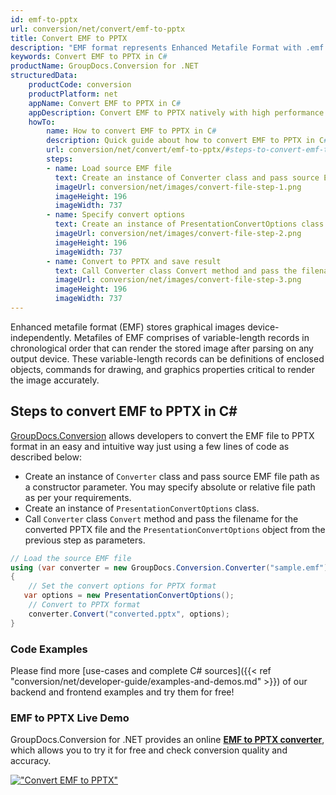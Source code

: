 ```yaml
---
id: emf-to-pptx
url: conversion/net/convert/emf-to-pptx
title: Convert EMF to PPTX
description: "EMF format represents Enhanced Metafile Format with .emf extension. Learn how to convert EMF to PPTX file programmatically in C# language using GroupDocs.Conversion for .NET library."
keywords: Convert EMF to PPTX in C#
productName: GroupDocs.Conversion for .NET
structuredData:
    productCode: conversion
    productPlatform: net
    appName: Convert EMF to PPTX in C#
    appDescription: Convert EMF to PPTX natively with high performance using C# language and server side GroupDocs.Conversion for .NET APIs, without the use of any software like Microsoft or Open Office.
    howTo:
        name: How to convert EMF to PPTX in C# 
        description: Quick guide about how to convert EMF to PPTX in C# with high performance and accuracy.
        url: conversion/net/convert/emf-to-pptx/#steps-to-convert-emf-to-pptx-in-c
        steps:
        - name: Load source EMF file 
          text: Create an instance of Converter class and pass source EMF file path as a constructor parameter. You may specify absolute or relative file path as per your requirements. 
          imageUrl: conversion/net/images/convert-file-step-1.png
          imageHeight: 196
          imageWidth: 737
        - name: Specify convert options 
          text: Create an instance of PresentationConvertOptions class.
          imageUrl: conversion/net/images/convert-file-step-2.png
          imageHeight: 196
          imageWidth: 737
        - name: Convert to PPTX and save result 
          text: Call Converter class Convert method and pass the filename for the converted HTML file and the PresentationConvertOptions object from the previous step as parameters.
          imageUrl: conversion/net/images/convert-file-step-3.png
          imageHeight: 196
          imageWidth: 737
---
```


Enhanced metafile format (EMF) stores graphical images device-independently. Metafiles of EMF comprises of variable-length records in chronological order that can render the stored image after parsing on any output device. These variable-length records can be definitions of enclosed objects, commands for drawing, and graphics properties critical to render the image accurately.

## Steps to convert EMF to PPTX in C#

[GroupDocs.Conversion](https://products.groupdocs.com/conversion/net) allows developers to convert the EMF file to PPTX format in an easy and intuitive way just using a few lines of code as described below:

* Create an instance of `Converter` class and pass source EMF file path as a constructor parameter. You may specify absolute or relative file path as per your requirements. 
* Create an instance of `PresentationConvertOptions` class.
* Call `Converter` class `Convert` method and pass the filename for the converted PPTX file and the `PresentationConvertOptions` object from the previous step as parameters.

```csharp
// Load the source EMF file
using (var converter = new GroupDocs.Conversion.Converter("sample.emf"))
{
    // Set the convert options for PPTX format
   var options = new PresentationConvertOptions();
    // Convert to PPTX format
    converter.Convert("converted.pptx", options);
}
```

### Code Examples

Please find more [use-cases and complete C# sources]({{< ref "conversion/net/developer-guide/examples-and-demos.md" >}}) of our backend and frontend examples and try them for free!

### EMF to PPTX Live Demo

GroupDocs.Conversion for .NET provides an online [**EMF to PPTX converter**](https://products.groupdocs.app/conversion/emf-to-pptx), which allows you to try it for free and check conversion quality and accuracy.

[!["Convert EMF to PPTX"](conversion/net/images/convert-to-pptx/convert-emf-to-pptx.png)](https://products.groupdocs.app/conversion/emf-to-pptx)
